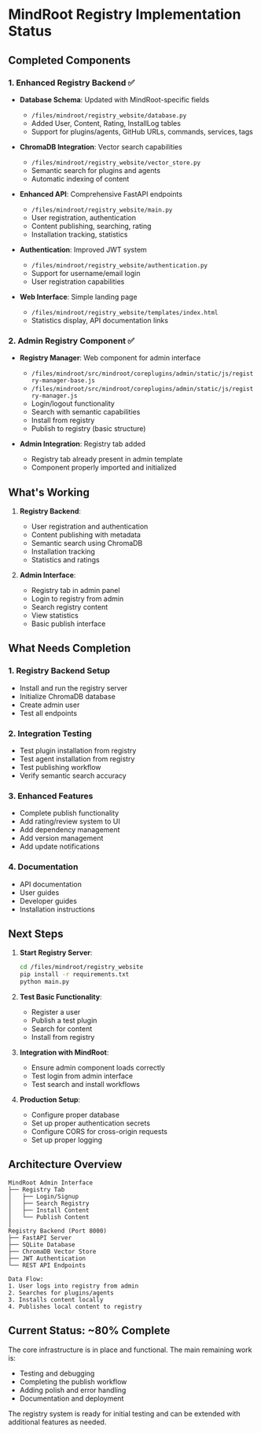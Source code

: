 # MindRoot Registry Implementation Status

## Completed Components

### 1. Enhanced Registry Backend ✅
- **Database Schema**: Updated with MindRoot-specific fields
  - `/files/mindroot/registry_website/database.py`
  - Added User, Content, Rating, InstallLog tables
  - Support for plugins/agents, GitHub URLs, commands, services, tags

- **ChromaDB Integration**: Vector search capabilities
  - `/files/mindroot/registry_website/vector_store.py`
  - Semantic search for plugins and agents
  - Automatic indexing of content

- **Enhanced API**: Comprehensive FastAPI endpoints
  - `/files/mindroot/registry_website/main.py`
  - User registration, authentication
  - Content publishing, searching, rating
  - Installation tracking, statistics

- **Authentication**: Improved JWT system
  - `/files/mindroot/registry_website/authentication.py`
  - Support for username/email login
  - User registration capabilities

- **Web Interface**: Simple landing page
  - `/files/mindroot/registry_website/templates/index.html`
  - Statistics display, API documentation links

### 2. Admin Registry Component ✅
- **Registry Manager**: Web component for admin interface
  - `/files/mindroot/src/mindroot/coreplugins/admin/static/js/registry-manager-base.js`
  - `/files/mindroot/src/mindroot/coreplugins/admin/static/js/registry-manager.js`
  - Login/logout functionality
  - Search with semantic capabilities
  - Install from registry
  - Publish to registry (basic structure)

- **Admin Integration**: Registry tab added
  - Registry tab already present in admin template
  - Component properly imported and initialized

## What's Working

1. **Registry Backend**:
   - User registration and authentication
   - Content publishing with metadata
   - Semantic search using ChromaDB
   - Installation tracking
   - Statistics and ratings

2. **Admin Interface**:
   - Registry tab in admin panel
   - Login to registry from admin
   - Search registry content
   - View statistics
   - Basic publish interface

## What Needs Completion

### 1. Registry Backend Setup
- Install and run the registry server
- Initialize ChromaDB database
- Create admin user
- Test all endpoints

### 2. Integration Testing
- Test plugin installation from registry
- Test agent installation from registry
- Test publishing workflow
- Verify semantic search accuracy

### 3. Enhanced Features
- Complete publish functionality
- Add rating/review system to UI
- Add dependency management
- Add version management
- Add update notifications

### 4. Documentation
- API documentation
- User guides
- Developer guides
- Installation instructions

## Next Steps

1. **Start Registry Server**:
   ```bash
   cd /files/mindroot/registry_website
   pip install -r requirements.txt
   python main.py
   ```

2. **Test Basic Functionality**:
   - Register a user
   - Publish a test plugin
   - Search for content
   - Install from registry

3. **Integration with MindRoot**:
   - Ensure admin component loads correctly
   - Test login from admin interface
   - Test search and install workflows

4. **Production Setup**:
   - Configure proper database
   - Set up proper authentication secrets
   - Configure CORS for cross-origin requests
   - Set up proper logging

## Architecture Overview

```
MindRoot Admin Interface
├── Registry Tab
│   ├── Login/Signup
│   ├── Search Registry
│   ├── Install Content
│   └── Publish Content
│
Registry Backend (Port 8000)
├── FastAPI Server
├── SQLite Database
├── ChromaDB Vector Store
├── JWT Authentication
└── REST API Endpoints

Data Flow:
1. User logs into registry from admin
2. Searches for plugins/agents
3. Installs content locally
4. Publishes local content to registry
```

## Current Status: ~80% Complete

The core infrastructure is in place and functional. The main remaining work is:
- Testing and debugging
- Completing the publish workflow
- Adding polish and error handling
- Documentation and deployment

The registry system is ready for initial testing and can be extended with additional features as needed.
